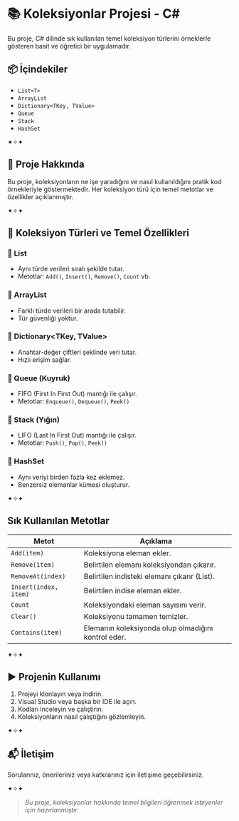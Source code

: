 # 📚 Koleksiyonlar Projesi - C#

Bu proje, C# dilinde sık kullanılan temel koleksiyon türlerini örneklerle gösteren basit ve öğretici bir uygulamadır.

## 📦 İçindekiler

- `List<T>`  
- `ArrayList`  
- `Dictionary<TKey, TValue>`  
- `Queue`  
- `Stack`  
- `HashSet`

✦✧✦

## 🎯 Proje Hakkında

Bu proje, koleksiyonların ne işe yaradığını ve nasıl kullanıldığını pratik kod örnekleriyle göstermektedir. Her koleksiyon türü için temel metotlar ve özellikler açıklanmıştır.

✦✧✦

## 🧮 Koleksiyon Türleri ve Temel Özellikleri

### 🔹 List<T>
- Aynı türde verileri sıralı şekilde tutar.
- Metotlar: `Add()`, `Insert()`, `Remove()`, `Count` vb.

### 🔹 ArrayList
- Farklı türde verileri bir arada tutabilir.
- Tür güvenliği yoktur.

### 🔹 Dictionary<TKey, TValue>
- Anahtar-değer çiftleri şeklinde veri tutar.
- Hızlı erişim sağlar.

### 🔹 Queue (Kuyruk)
- FIFO (First In First Out) mantığı ile çalışır.
- Metotlar: `Enqueue()`, `Dequeue()`, `Peek()`

### 🔹 Stack (Yığın)
- LIFO (Last In First Out) mantığı ile çalışır.
- Metotlar: `Push()`, `Pop()`, `Peek()`

### 🔹 HashSet
- Aynı veriyi birden fazla kez eklemez.
- Benzersiz elemanlar kümesi oluşturur.

✦✧✦

## Sık Kullanılan Metotlar

| Metot                 | Açıklama                                           |
|-----------------------|----------------------------------------------------|
| `Add(item)`           | Koleksiyona eleman ekler.                          |
| `Remove(item)`        | Belirtilen elemanı koleksiyondan çıkarır.          |
| `RemoveAt(index)`     | Belirtilen indisteki elemanı çıkarır (List).       |
| `Insert(index, item)` | Belirtilen indise eleman ekler.                    |
| `Count`               | Koleksiyondaki eleman sayısını verir.              |
| `Clear()`             | Koleksiyonu tamamen temizler.                      |
| `Contains(item)`      | Elemanın koleksiyonda olup olmadığını kontrol eder.|

✦✧✦

## ▶️ Projenin Kullanımı

1. Projeyi klonlayın veya indirin.  
2. Visual Studio veya başka bir IDE ile açın.  
3. Kodları inceleyin ve çalıştırın.  
4. Koleksiyonların nasıl çalıştığını gözlemleyin.

✦✧✦

## 📬 İletişim

Sorularınız, önerileriniz veya katkılarınız için iletişime geçebilirsiniz.

✦✧✦

> *Bu proje, koleksiyonlar hakkında temel bilgileri öğrenmek isteyenler için hazırlanmıştır.*

